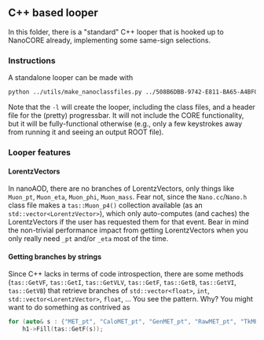 ## C++ based looper

In this folder, there is a "standard" C++ looper that is hooked up to NanoCORE already, implementing
some same-sign selections.

### Instructions
A standalone looper can be made with 
```bash
python ../utils/make_nanoclassfiles.py ../508B6DBB-9742-E811-BA65-A4BF0112BCB0.root -t Events -l
```

Note that the `-l` will create the looper, including the class files, and a header file for the (pretty)
progressbar. It will not include the CORE functionality, but it will be fully-functional otherwise
(e.g., only a few keystrokes away from running it and seeing an output ROOT file).


### Looper features

#### LorentzVectors
In nanoAOD, there are no branches of LorentzVectors, only things like `Muon_pt`, `Muon_eta`, 
`Muon_phi`, `Muon_mass`. Fear not, since the `Nano.cc`/`Nano.h` class file makes a `tas::Muon_p4()`
collection available (as an `std::vector<LorentzVector>`), which only auto-computes (and caches) the LorentzVectors
if the user has requested them for that event. Bear in mind the non-trivial performance impact from
getting LorentzVectors when you only really need `_pt` and/or `_eta` most of the time.


#### Getting branches by strings
Since C++ lacks in terms of code introspection, there are some methods
(`tas::GetVF`, `tas::GetI`, `tas::GetVLV`, `tas::GetF`, `tas::GetB`, `tas::GetVI`, `tas::GetVB`)
that retrieve branches of `std::vector<float>`, `int`, `std::vector<LorentzVector>`, `float`, ... You see the pattern.
Why? You might want to do something as contrived as 
```cpp
for (auto& s : {"MET_pt", "CaloMET_pt", "GenMET_pt", "RawMET_pt", "TkMET_pt"})
    h1->Fill(tas::GetF(s));
```
